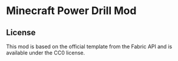 # Minecraft Power Drill Mod

## License

This mod is based on the official template from the Fabric API and is available under the CC0 license. 
